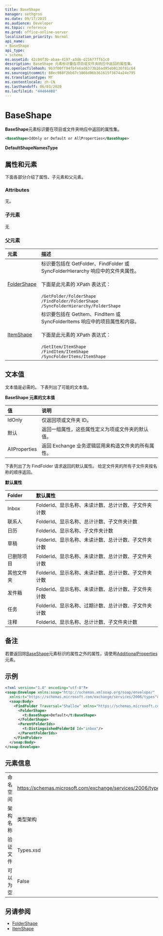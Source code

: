 ```yaml
---
title: BaseShape
manager: sethgros
ms.date: 09/17/2015
ms.audience: Developer
ms.topic: reference
ms.prod: office-online-server
localization_priority: Normal
api_name:
- BaseShape
api_type:
- schema
ms.assetid: 42c04f3b-abaa-4197-a3d6-d21677ffb1c0
description: BaseShape 元素标识要在项目或文件夹响应中返回的属性集。
ms.openlocfilehash: 9b3f00ff94fbfe6ad6373b16ad95eb9136f81c64
ms.sourcegitcommit: 88ec988f2bb67c1866d06b361615f3674a24e795
ms.translationtype: MT
ms.contentlocale: zh-CN
ms.lasthandoff: 06/03/2020
ms.locfileid: "44464488"
---
```

# <a name="baseshape"></a>BaseShape

**BaseShape**元素标识要在项目或文件夹响应中返回的属性集。 
  
```xml
<BaseShape>IdOnly or Default or AllProperties</BaseShape>
```

 **DefaultShapeNamesType**
## <a name="attributes-and-elements"></a>属性和元素

下面各部分介绍了属性、子元素和父元素。
  
### <a name="attributes"></a>Attributes

无。
  
### <a name="child-elements"></a>子元素

无
  
### <a name="parent-elements"></a>父元素

|**元素**|**描述**|
|:-----|:-----|
|[FolderShape](foldershape.md) <br/> | 标识要包括在 GetFolder、FindFolder 或 SyncFolderHierarchy 响应中的文件夹属性。<br/><br/>下面是此元素的 XPath 表达式：<br/><br/>`/GetFolder/FolderShape` <br/>  `/FindFolder/FolderShape` <br/>  `/SyncFolderHierarchy/FolderShape` <br/> |
|[ItemShape](itemshape.md) <br/> | 标识要包括在 GetItem、FindItem 或 SyncFolderItems 响应中的项目属性和内容。<br/><br/>下面是此元素的 XPath 表达式：<br/><br/>`/GetItem/ItemShape` <br/>  `/FindItem/ItemShape` <br/>  `/SyncFolderItems/ItemShape` <br/> |
   
## <a name="text-value"></a>文本值

文本值是必需的。 下表列出了可能的文本值。
  
**BaseShape 元素的文本值**

|**值**|**说明**|
|:-----|:-----|
|IdOnly  <br/> |仅返回项或文件夹 ID。  <br/> |
|默认  <br/> |返回一组属性，这些属性定义为项或文件夹的默认值。  <br/> |
|AllProperties  <br/> |返回 Exchange 业务逻辑层用来构造文件夹的所有属性。  <br/> |
   
下表列出了为 FindFolder 请求返回的默认属性。 给定文件夹的所有子文件夹按名称的顺序返回。
  
**默认属性**

|**Folder**|**默认属性**|
|:-----|:-----|
|Inbox  <br/> |FolderId、显示名称、未读计数、总计计数、子文件夹计数  <br/> |
|联系人  <br/> |FolderId、显示名称、总计计数、子文件夹计数  <br/> |
|日历  <br/> |FolderId、显示名称、子文件夹计数  <br/> |
|草稿  <br/> |FolderId、显示名称、未读计数、总计计数、子文件夹计数  <br/> |
|已删除项目  <br/> |FolderId、显示名称、未读计数、总计计数、子文件夹计数  <br/> |
|其他文件夹  <br/> |FolderId、显示名称、未读计数、总计计数、子文件夹计数  <br/> |
|发件箱  <br/> |FolderId、显示名称、未读计数、总计计数、子文件夹计数  <br/> |
|任务  <br/> |FolderId、显示名称、过期计数、总计计数、子文件夹计数  <br/> |
|注释  <br/> |FolderId、显示名称、总计计数、子文件夹计数  <br/> |
   
## <a name="remarks"></a>备注

若要返回除[BaseShape](baseshape.md)元素标识的属性之外的属性，请使用[AdditionalProperties](additionalproperties.md)元素。 
  
## <a name="example"></a>示例

```XML
<?xml version="1.0" encoding="utf-8"?>
<soap:Envelope xmlns:soap="http://schemas.xmlsoap.org/soap/envelope/"
  xmlns:t="https://schemas.microsoft.com/exchange/services/2006/types">
  <soap:Body>
    <FindFolder Traversal="Shallow" xmlns="https://schemas.microsoft.com/exchange/services/2006/messages">
      <FolderShape>
        <t:BaseShape>Default</t:BaseShape>
      </FolderShape>
      <ParentFolderIds>
        <t:DistinguishedFolderId Id="inbox"/>
      </ParentFolderIds>
    </FindFolder>
  </soap:Body>
</soap:Envelope>
```

## <a name="element-information"></a>元素信息

|||
|:-----|:-----|
|命名空间  <br/> |https://schemas.microsoft.com/exchange/services/2006/types  <br/> |
|架构名称  <br/> |类型架构  <br/> |
|验证文件  <br/> |Types.xsd  <br/> |
|可以为空  <br/> |False  <br/> |
   
## <a name="see-also"></a>另请参阅

- [FolderShape](foldershape.md)
- [ItemShape](itemshape.md)

